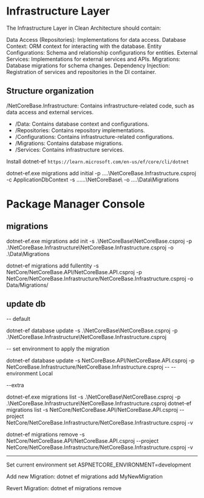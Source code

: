 # Infrastructure Layer

The Infrastructure Layer in Clean Architecture should contain:

Data Access (Repositories): Implementations for data access.
Database Context: ORM context for interacting with the database.
Entity Configurations: Schema and relationship configurations for entities.
External Services: Implementations for external services and APIs.
Migrations: Database migrations for schema changes.
Dependency Injection: Registration of services and repositories in the DI container.

## Structure organization
/NetCoreBase.Infrastructure: Contains infrastructure-related code, such as data access and external services.
- /Data: Contains database context and configurations.
- /Repositories: Contains repository implementations.
- /Configurations: Contains infrastructure-related configurations.
- /Migrations: Contains database migrations.
- /Services: Contains infrastructure services.


Install dotnet-ef
`https://learn.microsoft.com/en-us/ef/core/cli/dotnet`


dotnet-ef.exe migrations add initial -p ..\..\NetCoreBase.Infrastructure.csproj -c ApplicationDbContext -s ..\..\..\NetCoreBase\ -o ..\..\Data\Migrations


# Package Manager Console
## migrations
dotnet-ef.exe migrations add init -s .\NetCoreBase\NetCoreBase.csproj -p .\NetCoreBase.Infrastructure\NetCoreBase.Infrastructure.csproj -o .\Data\Migrations

dotnet-ef  migrations add fullentity -s NetCore/NetCoreBase.API/NetCoreBase.API.csproj -p NetCore/NetCoreBase.Infrastructure/NetCoreBase.Infrastructure.csproj -o Data/Migrations/

## update db

-- default

dotnet-ef database update -s .\NetCoreBase\NetCoreBase.csproj -p .\NetCoreBase.Infrastructure\NetCoreBase.Infrastructure.csproj

-- set environment to apply the migration

dotnet-ef database update -s NetCoreBase.API/NetCoreBase.API.csproj -p NetCoreBase.Infrastructure/NetCoreBase.Infrastructure.csproj -- --environment Local

--extra

dotnet-ef.exe migrations list -s .\NetCoreBase\NetCoreBase.csproj -p .\NetCoreBase.Infrastructure\NetCoreBase.Infrastructure.csproj
dotnet-ef migrations list -s NetCore/NetCoreBase.API/NetCoreBase.API.csproj  --project NetCore/NetCoreBase.Infrastructure/NetCoreBase.Infrastructure.csproj -v

dotnet-ef migrations remove -s NetCore/NetCoreBase.API/NetCoreBase.API.csproj  --project NetCore/NetCoreBase.Infrastructure/NetCoreBase.Infrastructure.csproj -v


---


Set current environment set ASPNETCORE_ENVIRONMENT=development

Add new Migration: dotnet ef migrations add MyNewMigration

Revert Migration: dotnet ef migrations remove